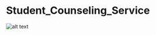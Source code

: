 # Student_Counseling_Service
![alt text]([http://url/to/img.png](https://i.imgur.com/e5qQL51.png)https://i.imgur.com/e5qQL51.png)
